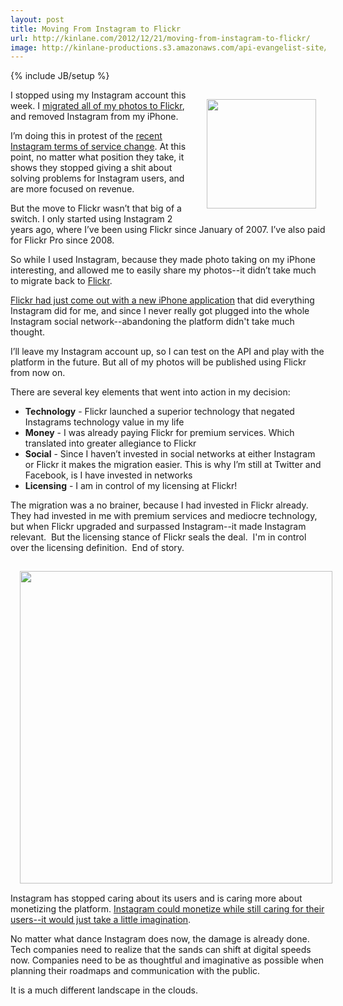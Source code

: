 ```yaml
---
layout: post
title: Moving From Instagram to Flickr
url: http://kinlane.com/2012/12/21/moving-from-instagram-to-flickr/
image: http://kinlane-productions.s3.amazonaws.com/api-evangelist-site/blog/instagram-logo.jpg
---
```

{% include JB/setup %}
<p><img style="padding: 15px;" src="https://s3.amazonaws.com/kinlane-productions/api-evangelist/instagram/Instagram_logo.png" alt="" width="175" align="right" /></p>
<p>I stopped using my Instagram account this week.  I <a href="http://freethephotos.com/">migrated all of my photos to Flickr</a>, and removed Instagram from my iPhone.</p>
<p>I&rsquo;m doing this in protest of the <a href="http://blogs.wsj.com/digits/2012/12/18/why-the-web-is-freaking-out-over-instagrams-new-terms-of-service/">recent Instagram terms of service change</a>.  At this point, no matter what position they take, it shows they stopped giving a shit about solving problems for Instagram users, and are more focused on revenue.</p>
<p>But the move to Flickr wasn&rsquo;t that big of a switch.  I only started using Instagram 2 years ago, where I&rsquo;ve been using Flickr since January of 2007.  I&rsquo;ve also paid for Flickr Pro since 2008.</p>
<p>So while I used Instagram, because they made photo taking on my iPhone interesting, and allowed me to easily share my photos--it didn&rsquo;t take much to migrate back to <a href="http://flickr.com">Flickr</a>.</p>
<p><a href="http://blog.flickr.net/en/2012/12/12/our-latest-flickr-iphone-app/">Flickr had just come out with a new iPhone application</a> that did everything Instagram did for me, and since I never really got plugged into the whole Instagram social network--abandoning the platform didn't take much thought.</p>
<p>I&rsquo;ll leave my Instagram account up, so I can test on the API and play with the platform in the future.  But all of my photos will be published using Flickr from now on.</p>
<p>There are several key elements that went into action in my decision:</p>
<ul class="mainlist">
<li><strong>Technology</strong> - Flickr launched a superior technology that negated Instagrams technology value in my life</li>
<li><strong>Money</strong> - I was already paying Flickr for premium services.  Which translated into greater allegiance to Flickr</li>
<li><strong>Social</strong> - Since I haven&rsquo;t invested in social networks at either Instagram or Flickr it makes the migration easier.  This is why I&rsquo;m still at Twitter and Facebook, is I have invested in networks</li>
<li><strong>Licensing</strong> - I am in control of my licensing at Flickr!</li>
</ul>
<p>The migration was a no brainer, because I had invested in Flickr already.  They had invested in me with premium services and mediocre technology, but when Flickr upgraded and surpassed Instagram--it made Instagram relevant. &nbsp;But the licensing stance of Flickr seals the deal. &nbsp;I'm in control over the licensing definition. &nbsp;End of story. &nbsp;</p>
<p><img style="padding: 15px; display: block; margin-left: auto; margin-right: auto;" src="https://s3.amazonaws.com/kinlane-productions/api-evangelist/flickr/Flickr-Default-Upload-Licensing.png" alt="" width="500" />Instagram has stopped caring about its users and is caring more about monetizing the platform.  <a href="/2012/12/21/instagram-terms-of-use-change-represents-a-lack-of-imagination/">Instagram could monetize while still caring for their users--it would just take a little imagination</a>.&nbsp;</p>
<p>No matter what dance Instagram does now, the damage is already done.  Tech companies need to realize that the sands can shift at digital speeds now.  Companies need to be as thoughtful and imaginative as possible when planning their roadmaps and communication with the public.</p>
<p>It is a much different landscape in the clouds.</p>